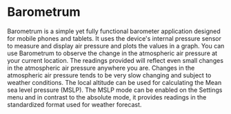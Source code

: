 Barometrum
==========

Barometrum is a simple yet fully functional barometer application designed for mobile phones and tablets. It uses the device's internal pressure sensor to measure and display air pressure and plots the values in a graph.
You can use Barometrum to observe the change in the atmospheric air pressure at your current location. The readings provided will reflect even small changes in the atmospheric air pressure anywhere you are.
Changes in the atmospheric air pressure tends to be very slow changing and subject to weather conditions.
The local altitude can be used for calculating the Mean sea level pressure (MSLP). The MSLP mode can be enabled on the Settings menu and in contrast to the absolute mode, it provides readings in the standardized format used for weather forecast.
